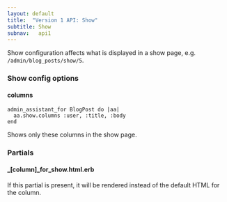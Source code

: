 ```yaml
---
layout: default
title:  "Version 1 API: Show"
subtitle: Show
subnav:   api1
---
```


Show configuration affects what is displayed in a show page, e.g. `/admin/blog_posts/show/5`.

### Show config options

#### columns

    admin_assistant_for BlogPost do |aa|
      aa.show.columns :user, :title, :body
    end

Shows only these columns in the show page.

### Partials

#### \_\[column\]\_for_show.html.erb

If this partial is present, it will be rendered instead of the default HTML for the column.
